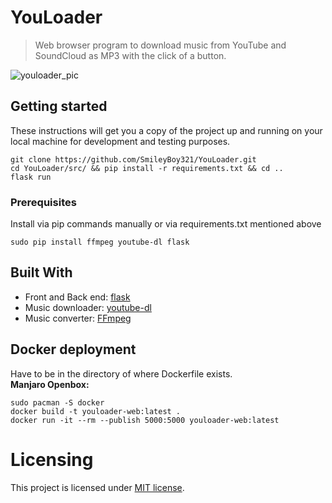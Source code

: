 # YouLoader

> Web browser program to download music from YouTube and SoundCloud as MP3 with the click of a button.

![youloader_pic](https://user-images.githubusercontent.com/45132310/100654190-2077f780-3352-11eb-8e4b-a6ca144b62e0.png)

## Getting started

These instructions will get you a copy of the project up and running on your local machine for development and testing purposes.
```
git clone https://github.com/SmileyBoy321/YouLoader.git
cd YouLoader/src/ && pip install -r requirements.txt && cd ..
flask run
```

### Prerequisites
Install via pip commands manually or via requirements.txt mentioned above
```
sudo pip install ffmpeg youtube-dl flask
```


## Built With
* Front and Back end: [flask](https://github.com/pallets/flask)
* Music downloader: [youtube-dl](https://github.com/ytdl-org/youtube-dl)
* Music converter: [FFmpeg](https://github.com/FFmpeg/FFmpeg)

## Docker deployment
Have to be in the directory of where Dockerfile exists.  
**Manjaro Openbox:**
```
sudo pacman -S docker  
docker build -t youloader-web:latest .  
docker run -it --rm --publish 5000:5000 youloader-web:latest
```

# Licensing
This project is licensed under [MIT license](https://github.com/SmileyBoy321/YouLoader/blob/master/LICENSE).

